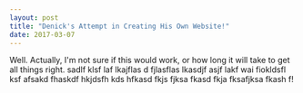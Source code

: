 ```yaml
---
layout: post
title: "Denick's Attempt in Creating His Own Website!"
date: 2017-03-07
---
```


Well. Actually, I'm not sure if this would work, or how long it will take to get all things right. sadlf klsf laf lkajflas d fjlasflas lkasdjf asjf lakf wai fiokldsfl ksf afsakd fhaskdf hkjdsfh kds hfkasd fkjs fjksa fkasd fkja fksafjksa fkash f!